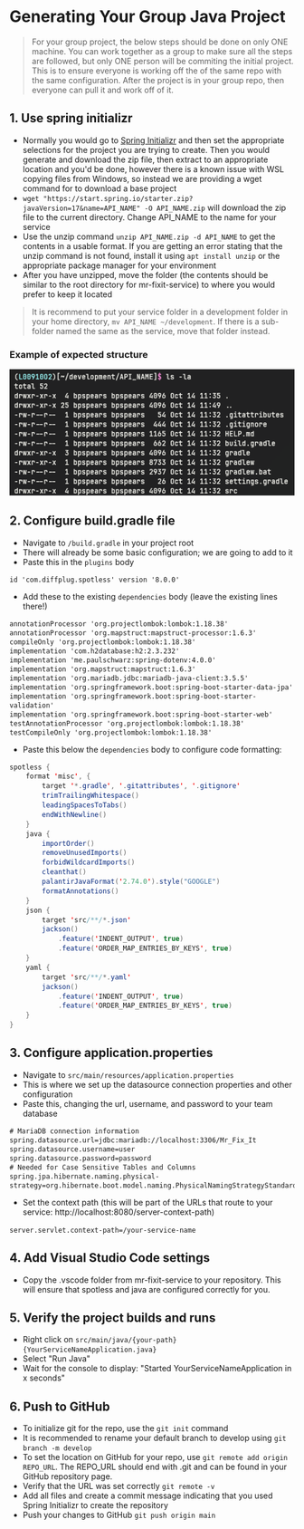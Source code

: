 # Generating Your Group Java Project

> For your group project, the below steps should be done on only ONE machine. You can work together as a group to make sure all the steps are followed, but only ONE person will be commiting the initial project. This is to ensure everyone is working off the of the same repo with the same configuration. After the project is in your group repo, then everyone can pull it and work off of it.

## 1. Use spring initializr
- Normally you would go to [Spring Initializr](https://start.spring.io/) and then set the appropriate selections for the project you are trying to create. Then you would generate and download the zip file, then extract to an appropriate location and you'd be done, however there is a known issue with WSL copying files from Windows, so instead we are providing a wget command for to download a base project
- `wget "https://start.spring.io/starter.zip?javaVersion=17&name=API_NAME" -O API_NAME.zip` will download the zip file to the current directory. Change API_NAME to the name for your service
- Use the unzip command `unzip API_NAME.zip -d API_NAME` to get the contents in a usable format. If you are getting an error stating that the unzip command is not found, install it using `apt install unzip` or the appropriate package manager for your environment
- After you have unzipped, move the folder (the contents should be similar to the root directory for mr-fixit-service) to where you would prefer to keep it located 
> It is recommend to put your service folder in a development folder in your home directory, `mv API_NAME ~/development`. If there is a sub-folder named the same as the service, move that folder instead.

### Example of expected structure
![spring-initializr.png](assets/terminal_structure.png)

## 2. Configure build.gradle file
- Navigate to `/build.gradle` in your project root
- There will already be some basic configuration; we are going to add to it
- Paste this in the `plugins` body
```
id 'com.diffplug.spotless' version '8.0.0'
```
- Add these to the existing `dependencies` body (leave the existing lines there!)
```
annotationProcessor 'org.projectlombok:lombok:1.18.38'
annotationProcessor 'org.mapstruct:mapstruct-processor:1.6.3'
compileOnly 'org.projectlombok:lombok:1.18.38'
implementation 'com.h2database:h2:2.3.232'
implementation 'me.paulschwarz:spring-dotenv:4.0.0'
implementation 'org.mapstruct:mapstruct:1.6.3'
implementation 'org.mariadb.jdbc:mariadb-java-client:3.5.5'
implementation 'org.springframework.boot:spring-boot-starter-data-jpa'
implementation 'org.springframework.boot:spring-boot-starter-validation'
implementation 'org.springframework.boot:spring-boot-starter-web'
testAnnotationProcessor 'org.projectlombok:lombok:1.18.38'
testCompileOnly 'org.projectlombok:lombok:1.18.38'
```
- Paste this below the `dependencies` body to configure code formatting:
```java  
spotless {
    format 'misc', {
        target '*.gradle', '.gitattributes', '.gitignore'
        trimTrailingWhitespace()
        leadingSpacesToTabs()
        endWithNewline()
    }
    java {
        importOrder()
        removeUnusedImports()
        forbidWildcardImports()
        cleanthat()
        palantirJavaFormat('2.74.0').style("GOOGLE")
        formatAnnotations()
    }
    json {
        target 'src/**/*.json'
        jackson()
            .feature('INDENT_OUTPUT', true)
            .feature('ORDER_MAP_ENTRIES_BY_KEYS', true)
    }
    yaml {
        target 'src/**/*.yaml'
        jackson()
            .feature('INDENT_OUTPUT', true)
            .feature('ORDER_MAP_ENTRIES_BY_KEYS', true)
    }
}
  ```

## 3. Configure application.properties
- Navigate to `src/main/resources/application.properties`
- This is where we set up the datasource connection properties and other configuration
- Paste this, changing the url, username, and password to your team database 
```
# MariaDB connection information
spring.datasource.url=jdbc:mariadb://localhost:3306/Mr_Fix_It
spring.datasource.username=user
spring.datasource.password=password
# Needed for Case Sensitive Tables and Columns
spring.jpa.hibernate.naming.physical-strategy=org.hibernate.boot.model.naming.PhysicalNamingStrategyStandardImpl
```
- Set the context path (this will be part of the URLs that route to your service: http://localhost:8080/server-context-path)

```server.servlet.context-path=/your-service-name```

## 4. Add Visual Studio Code settings
- Copy the .vscode folder from mr-fixit-service to your repository. This will ensure that spotless and java are configured correctly for you.

## 5. Verify the project builds and runs
- Right click on `src/main/java/{your-path}{YourServiceNameApplication.java}`
- Select "Run Java"
- Wait for the console to display: "Started YourServiceNameApplication in x seconds"

## 6. Push to GitHub
- To initialize git for the repo, use the `git init` command
- It is recommended to rename your default branch to develop using `git branch -m develop`
- To set the location on GitHub for your repo, use `git remote add origin REPO_URL`. The REPO_URL should end with .git and can be found in your GitHub repository page.
- Verify that the URL was set correctly `git remote -v`
- Add all files and create a commit message indicating that you used Spring Initializr to create the repository
- Push your changes to GitHub `git push origin main`